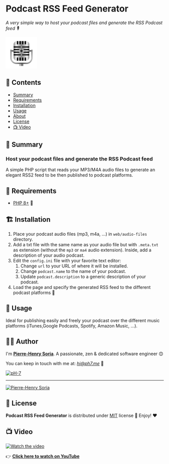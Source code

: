 # Podcast RSS Feed Generator

*A very simple way to host your podcast files and generate the RSS Podcast feed 🎙*

![Simple Podcast Generator](podcast-feed-generator.png)

## :book: Contents

- [Summary](#mag_right-summary)
- [Requirements](#hammer-requirements)
- [Installation](#building_construction-installation)
- [Usage](#thought_balloon-usage)
- [About](#cook-author)
- [License](#page_with_curl-license)
- [📺 Video](#tv-video)

## :mag_right: Summary

### Host your podcast files and generate the RSS Podcast feed

A simple PHP script that reads your MP3/M4A audio files to generate an elegant RSS2 feed to be then published to podcast
platforms.

## :hammer: Requirements

* [PHP 8+](https://www.php.net/releases/8.0/en.php) 🐘

## :building_construction: Installation

1. Place your podcast audio files (mp3, m4a, ...) in `web/audio-files` directory.
2. Add a txt file with the same name as your audio file but with `.meta.txt` as extension (without the `mp3` or `ma4` audio extension). Inside, add a description of your audio podcast.
3. Edit the `config.ini` file with your favorite text editor:
   1. Change `url` to your URL of where it will be installed.
   2. Change `podcast.name` to the name of your podcast.
   3. Update `podcast.description` to a generic description of your podcast.
4. Load the page and specify the generated RSS feed to the different podcast platforms 🚀

## :thought_balloon: Usage

Ideal for publishing easily and freely your podcast over the different music platforms (iTunes,Google Podcasts, Spotify, Amazon Music, ...).

## :cook: Author

I'm **[Pierre-Henry Soria](https://ph7.me)**. A passionate, zen &amp; dedicated software engineer 😊

You can keep in touch with me at: *hi@ph7.me* 📮

[![pH-7][github-image]](https://github.com/pH-7)

---

[![Pierre-Henry Soria](https://www.gravatar.com/avatar/a210fe61253c43c869d71eaed0e90149?s=200&r=g&d=mp)](https://ph7.me "Pierre-Henry Soria")

## :page_with_curl: License

**Podcast RSS Feed Generator** is distributed under [MIT](https://opensource.org/licenses/MIT) license 🚀 Enjoy! ❤️

## :tv: Video

[![Watch the video](https://i1.ytimg.com/vi/wT5AhxPHGMI/sddefault.jpg)](https://www.youtube.com/watch?v=wT5AhxPHGMI)

👉 **[Click here to watch on YouTube](https://www.youtube.com/watch?v=wT5AhxPHGMI)**


<!-- GitHub's Markdown reference links -->

[github-image]: https://img.shields.io/badge/GitHub-100000?style=for-the-badge&logo=github&logoColor=white

<!-- Was generated by README Generator CLI on 2021-12-24 https://github.com/pH-7/github-readme-generator-cli -->
